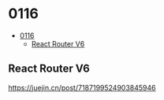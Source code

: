 # 0116

- [0116](#0116)
  - [React Router V6](#react-router-v6)


## React Router V6

https://juejin.cn/post/7187199524903845946
